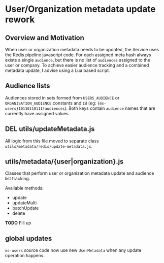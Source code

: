 # User/Organization metadata update rework
## Overview and Motivation
When user or organization metadata needs to be updated, the Service uses the Redis pipeline javascript code.
For each assigned meta hash always exists a single `audience`, but there is no list of `audiences` assigned to the user or company.
To achieve easier audience tracking and a combined metadata update, I advise using a Lua based script.

## Audience lists
Audiences stored in sets formed from `USERS_AUDIENCE` or `ORGANISATION_AUDIENCE` constants and `Id`
(eg: `{ms-users}10110110111!audiences`). Both keys contain `audience` names that are currently have assigned values.

## DEL utils/updateMetadata.js
All logic from this file moved to separate class `utils/metadata/redis/update-metadata.js`.

## utils/metadata/{user|organization}.js
Classes that perform user or organization metadata update and
audience list tracking.

Available methods:
  * update 
  * updateMulti
  * batchUpdate
  * delete

**TODO** Fill up


## global updates
`ms-users` source code now use new `UserMetadata` when any update operation happens.


